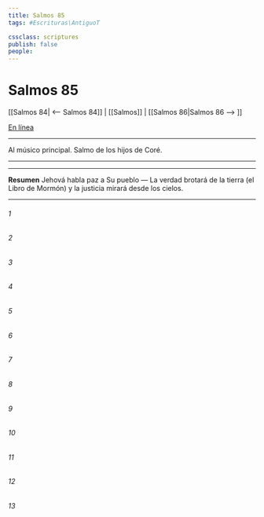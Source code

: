 ```yaml
---
title: Salmos 85
tags: #Escrituras\AntiguoT

cssclass: scriptures
publish: false
people:
---
```


# Salmos 85
[[Salmos 84| <-- Salmos 84]] | [[Salmos]] | [[Salmos 86|Salmos 86 --> ]]

[En línea](https://churchofjesuschrist.org/study/scriptures/ot/ps/85?lang=spa)

---
Al músico principal. Salmo de los hijos de Coré.

---

---
__Resumen__
Jehová habla paz a Su pueblo — La verdad brotará de la tierra (el Libro de Mormón) y la justicia mirará desde los cielos.

---
###### 1 


###### 2 


###### 3 


###### 4 


###### 5 


###### 6 


###### 7 


###### 8 


###### 9 


###### 10 


###### 11 


###### 12 


###### 13 


